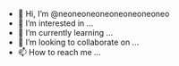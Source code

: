 - 👋 Hi, I’m @neoneoneoneoneoneoneoneo
- 👀 I’m interested in ...
- 🌱 I’m currently learning ...
- 💞️ I’m looking to collaborate on ...
- 📫 How to reach me ...

<!---
neoneoneoneoneoneoneoneo/neoneoneoneoneoneoneoneo is a ✨ special ✨ repository because its `README.md` (this file) appears on your GitHub profile.
You can click the Preview link to take a look at your changes.
--->
